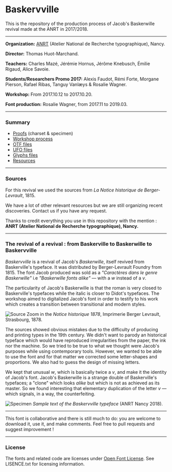 # Baskervville

This is the repository of the production process of Jacob's Baskerwille revival made at the ANRT in 2017/2018.

___

**Organization:** [ANRT](https://anrt-nancy.fr/fr/presentation/) (Atelier National de Recherche typographique), Nancy.

**Director:** Thomas Huot-Marchand.

**Teachers:** Charles Mazé, Jérémie Hornus, Jérôme Knebusch, Émilie Rigaud, Alice Savoie.

**Students/Researchers Promo 2017:** Alexis Faudot, Rémi Forte, Morgane Pierson, Rafael Ribas, Tanguy Vanlæys & Rosalie Wagner.

**Workshop:** From 2017.10.12 to 2017.10.20.

**Font production:** Rosalie Wagner, from 2017.11 to 2019.03.

_____
### Summary

* [Proofs](https://github.com/anrt-type/ANRT-Baskervville/tree/master/documents/proofs) (charset & specimen)
* [Workshop process](https://github.com/anrt-type/ANRT-Baskervville/tree/master/documents/workshop)
* [OTF files](https://github.com/anrt-type/ANRT-Baskervville/tree/master/fonts/Baskervville_OTF)
* [UFO files](https://github.com/anrt-type/ANRT-Baskervville/tree/master/sources/2-build)
* [Glyphs files](https://github.com/anrt-type/ANRT-Baskervville/tree/master/sources/1-drawing)
* [Resources](https://github.com/anrt-type/ANRT-Baskervville/tree/master/documents/resources)

_____
### Sources

For this revival we used the sources from *La Notice historique de Berger-Levrault*, 1815.

We have a lot of other relevant resources but we are still organizing recent discoveries. Contact us if you have any request.

Thanks to credit everything you use in this repository with the mention : **ANRT (Atelier National de Recherche typographique), Nancy.**

_____

### The revival of a revival : from Baskerville to Baskerwille to Baskervville
*Baskervville* is a revival of Jacob's *Baskerwille*, itself revived from Baskerville's typeface. It was distributed by Berger-Levrault Foundry from 1815. The font Jacob produced was sold as a *"Caractères dans le genre Baskerwille"* i.e *"Baskerwille fonts alike"* — with a *w* instead of a *v*.

The particularity of Jacob's Baskerwille is that the roman is very closed to Baskerville's typefaces while the italic is closer to Didot's typefaces. The workshop aimed to digitalized Jacob's font in order to testify to his work which creates a transition between transitional and modern styles.

![Source](https://bitbucket.org/anrt_type/anrt-2017-baskervville/raw/ab82f14fbb8f70936255ac3211b219d9a0243d8c/FONTS/Samples/Jpeg/181004baskerwille-source.jpg)
 Zoom in the *Notice historique 1878*, Imprimerie Berger Levrault, Strasbourg, 1878.

The sources showed obvious mistakes due to the difficulty of producing and printing types in the 19th century. We didn't want to parody an historical typeface which would have reproduced irregularities from the paper, the ink nor the machine. So we tried to be true to what we thought were Jacob's purposes while using contemporary tools. However, we wanted to be able to use the font and for that matter we corrected some letter-shapes and proportions. We also had to guess the design of missing letters.

We kept that unusual *w*, which is basically twice a *v*, and make it the identity of Jacob's font. Jacob's Baskerwille is a strange double of Baskerville's typefaces; a "clone" which looks *alike* but which is not as achieved as its master. So we found interesting that elementary duplication of the letter *v* — which signals, in a way, the counterfeiting.

![Specimen](https://bitbucket.org/anrt_type/anrt-2017-baskervville/raw/5f2c38712d25cf34956adfac2857e7e9c96d9217/FONTS/Samples/Jpeg/181012baskervville.jpg)
*Sample text of the Baskervville typeface* (ANRT Nancy 2018).

_____
This font is collaborative and there is still much to do: you are welcome to download it, use it, and make comments. Feel free to pull requests and suggest improvement !
_____

### License
The fonts and related code are licenses under [Open Font License](http://scripts.sil.org/OFL). See LISENCE.txt for licensing information.
